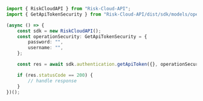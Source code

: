 <!-- Start SDK Example Usage -->
```typescript
import { RiskCloudAPI } from "Risk-Cloud-API";
import { GetApiTokenSecurity } from "Risk-Cloud-API/dist/sdk/models/operations";

(async () => {
    const sdk = new RiskCloudAPI();
    const operationSecurity: GetApiTokenSecurity = {
        password: "",
        username: "",
    };

    const res = await sdk.authentication.getApiToken({}, operationSecurity);

    if (res.statusCode == 200) {
        // handle response
    }
})();

```
<!-- End SDK Example Usage -->